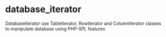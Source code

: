 database_iterator
=================

DatabaseIterator use TableIterator, RowIterator and ColumnIterator classes to manipulate database using PHP-SPL features